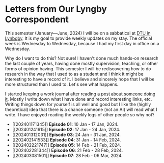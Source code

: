 # Letters from Our Lyngby Correspondent

This semester (January—June, 2024) I will be on a sabbatical at
[DTU in Lynbgby](https://www.dtu.dk/english/). It is my goal to provide weekly
updates on my stay. The official week is Wednesday to Wednesday, because I had
my first day in office on a Wednesday.

Why do I want to do this? Not sure! I haven't done much hands-on research the
last couple of years, having done mostly supervision, teaching, or other forms
of opinion having. This semester I will be rediscovering how to do research in
the way that I used to as a student and I think it might be interesting to have
a record of it. I believe and sincerely hope that I will be more structured
than I used to. Let's see what happens.

I started keeping a work journal after reading
[a post about someone doing it](https://www.grizzlebit.com/posts/2023/05-21-long-live-the-work-journal/). 
Mostly I write down what I have done and record interesting links, etc. Writing
things down for yourself is all well and good but I like the (highly
theoretical) idea that there is a chance someone (not an AI) will read what I
write. I have enjoyed reading the weekly logs of other people so why not?

* [[202401171345]] **Episode 01**: 10 Jan - 17 Jan, 2024.
* [[202401241615]] **Episode 02**: 17 Jan - 24 Jan, 2024.
* [[202401312031]] **Episode 03**: 24 Jan - 31 Jan, 2024.
* [[202402141533]] **Episode 04**: 31 Jan - 14 Feb, 2024.
* [[202402221747]] **Episode 05**: 14 Feb - 21 Feb, 2024.
* [[202402281344]] **Episode 06**: 21 Feb - 28 Feb, 2024.
* [[202403081501]] **Episode 07**: 28 Feb - 06 Mar, 2024.
